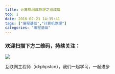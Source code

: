 ```yaml
---
title: 计算机组成原理之组成篇
top: 1
date: 2016-02-21 14:35:41
tags: ["编程基础","计算机原理"]
categories: "编程基础"
---
```



### 欢迎扫描下方二维码，持续关注：
![](https://ww1.sinaimg.cn/large/a616b9a4gy1g4xzv954a4j20760763yo.jpg)

互联网工程师（id:phpstcn），我们一起学习，一起进步